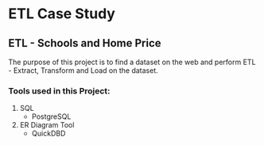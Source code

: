 # ETL Case Study

## ETL - Schools and Home Price
The purpose of this project is to find a dataset on the web and perform ETL - Extract, Transform and Load on the dataset. 



### Tools used in this Project:
  1. SQL 
       * PostgreSQL
  2. ER Diagram Tool
       * QuickDBD 
